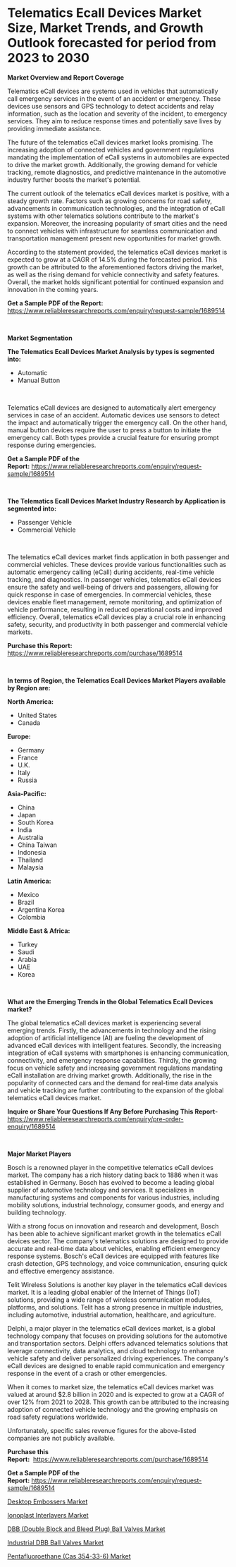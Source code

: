 <p><h1>Telematics Ecall Devices Market Size, Market Trends, and Growth Outlook forecasted for period from 2023 to 2030</h1></p><p><strong>Market Overview and Report Coverage</strong></p>
<p><p>Telematics eCall devices are systems used in vehicles that automatically call emergency services in the event of an accident or emergency. These devices use sensors and GPS technology to detect accidents and relay information, such as the location and severity of the incident, to emergency services. They aim to reduce response times and potentially save lives by providing immediate assistance.</p><p>The future of the telematics eCall devices market looks promising. The increasing adoption of connected vehicles and government regulations mandating the implementation of eCall systems in automobiles are expected to drive the market growth. Additionally, the growing demand for vehicle tracking, remote diagnostics, and predictive maintenance in the automotive industry further boosts the market's potential.</p><p>The current outlook of the telematics eCall devices market is positive, with a steady growth rate. Factors such as growing concerns for road safety, advancements in communication technologies, and the integration of eCall systems with other telematics solutions contribute to the market's expansion. Moreover, the increasing popularity of smart cities and the need to connect vehicles with infrastructure for seamless communication and transportation management present new opportunities for market growth.</p><p>According to the statement provided, the telematics eCall devices market is expected to grow at a CAGR of 14.5% during the forecasted period. This growth can be attributed to the aforementioned factors driving the market, as well as the rising demand for vehicle connectivity and safety features. Overall, the market holds significant potential for continued expansion and innovation in the coming years.</p></p>
<p><strong>Get a Sample PDF of the Report:</strong> <a href="https://www.reliableresearchreports.com/enquiry/request-sample/1689514">https://www.reliableresearchreports.com/enquiry/request-sample/1689514</a></p>
<p>&nbsp;</p>
<p><strong>Market Segmentation</strong></p>
<p><strong>The Telematics Ecall Devices Market Analysis by types is segmented into:</strong></p>
<p><ul><li>Automatic</li><li>Manual Button</li></ul></p>
<p>&nbsp;</p>
<p><p>Telematics eCall devices are designed to automatically alert emergency services in case of an accident. Automatic devices use sensors to detect the impact and automatically trigger the emergency call. On the other hand, manual button devices require the user to press a button to initiate the emergency call. Both types provide a crucial feature for ensuring prompt response during emergencies.</p></p>
<p><strong>Get a Sample PDF of the Report:</strong>&nbsp;<a href="https://www.reliableresearchreports.com/enquiry/request-sample/1689514">https://www.reliableresearchreports.com/enquiry/request-sample/1689514</a></p>
<p>&nbsp;</p>
<p><strong>The Telematics Ecall Devices Market Industry Research by Application is segmented into:</strong></p>
<p><ul><li>Passenger Vehicle</li><li>Commercial Vehicle</li></ul></p>
<p>&nbsp;</p>
<p><p>The telematics eCall devices market finds application in both passenger and commercial vehicles. These devices provide various functionalities such as automatic emergency calling (eCall) during accidents, real-time vehicle tracking, and diagnostics. In passenger vehicles, telematics eCall devices ensure the safety and well-being of drivers and passengers, allowing for quick response in case of emergencies. In commercial vehicles, these devices enable fleet management, remote monitoring, and optimization of vehicle performance, resulting in reduced operational costs and improved efficiency. Overall, telematics eCall devices play a crucial role in enhancing safety, security, and productivity in both passenger and commercial vehicle markets.</p></p>
<p><strong>Purchase this Report:</strong>&nbsp; <a href="https://www.reliableresearchreports.com/purchase/1689514">https://www.reliableresearchreports.com/purchase/1689514</a></p>
<p>&nbsp;</p>
<p><strong>In terms of Region, the Telematics Ecall Devices Market Players available by Region are:</strong></p>
<p>
    <p> <strong> North America: </strong>
        <ul>
            <li>United States</li>
            <li>Canada</li>
        </ul>
        </p> 
    <p> <strong> Europe: </strong>
        <ul>
            <li>Germany</li>
            <li>France</li>
            <li>U.K.</li>
            <li>Italy</li>
            <li>Russia</li>
        </ul>
        </p> 
    <p> <strong> Asia-Pacific: </strong>
        <ul>
            <li>China</li>
            <li>Japan</li>
            <li>South Korea</li>
            <li>India</li>
            <li>Australia</li>
            <li>China Taiwan</li>
            <li>Indonesia</li>
            <li>Thailand</li>
            <li>Malaysia</li>
        </ul>
        </p> 
    <p> <strong> Latin America: </strong>
        <ul>
            <li>Mexico</li>
            <li>Brazil</li>
            <li>Argentina Korea</li>
            <li>Colombia</li>
        </ul>
        </p> 
    <p> <strong> Middle East & Africa: </strong>
        <ul>
            <li>Turkey</li>
            <li>Saudi</li>
            <li>Arabia</li>
            <li>UAE</li>
            <li>Korea</li>
        </ul>
    </p>
    </p>
<p>&nbsp;</p>
<p><strong>What are the Emerging Trends in the Global Telematics Ecall Devices market?</strong></p>
<p><p>The global telematics eCall devices market is experiencing several emerging trends. Firstly, the advancements in technology and the rising adoption of artificial intelligence (AI) are fueling the development of advanced eCall devices with intelligent features. Secondly, the increasing integration of eCall systems with smartphones is enhancing communication, connectivity, and emergency response capabilities. Thirdly, the growing focus on vehicle safety and increasing government regulations mandating eCall installation are driving market growth. Additionally, the rise in the popularity of connected cars and the demand for real-time data analysis and vehicle tracking are further contributing to the expansion of the global telematics eCall devices market.</p></p>
<p><strong>Inquire or Share Your Questions If Any Before Purchasing This Report</strong>- <a href="https://www.reliableresearchreports.com/enquiry/pre-order-enquiry/1689514">https://www.reliableresearchreports.com/enquiry/pre-order-enquiry/1689514</a></p>
<p>&nbsp;</p>
<p><strong>Major Market Players</strong></p>
<p><p>Bosch is a renowned player in the competitive telematics eCall devices market. The company has a rich history dating back to 1886 when it was established in Germany. Bosch has evolved to become a leading global supplier of automotive technology and services. It specializes in manufacturing systems and components for various industries, including mobility solutions, industrial technology, consumer goods, and energy and building technology.</p><p>With a strong focus on innovation and research and development, Bosch has been able to achieve significant market growth in the telematics eCall devices sector. The company's telematics solutions are designed to provide accurate and real-time data about vehicles, enabling efficient emergency response systems. Bosch's eCall devices are equipped with features like crash detection, GPS technology, and voice communication, ensuring quick and effective emergency assistance.</p><p>Telit Wireless Solutions is another key player in the telematics eCall devices market. It is a leading global enabler of the Internet of Things (IoT) solutions, providing a wide range of wireless communication modules, platforms, and solutions. Telit has a strong presence in multiple industries, including automotive, industrial automation, healthcare, and agriculture.</p><p>Delphi, a major player in the telematics eCall devices market, is a global technology company that focuses on providing solutions for the automotive and transportation sectors. Delphi offers advanced telematics solutions that leverage connectivity, data analytics, and cloud technology to enhance vehicle safety and deliver personalized driving experiences. The company's eCall devices are designed to enable rapid communication and emergency response in the event of a crash or other emergencies.</p><p>When it comes to market size, the telematics eCall devices market was valued at around $2.8 billion in 2020 and is expected to grow at a CAGR of over 12% from 2021 to 2028. This growth can be attributed to the increasing adoption of connected vehicle technology and the growing emphasis on road safety regulations worldwide.</p><p>Unfortunately, specific sales revenue figures for the above-listed companies are not publicly available.</p></p>
<p><strong>Purchase this Report:</strong>&nbsp;&nbsp;<a href="https://www.reliableresearchreports.com/purchase/1689514">https://www.reliableresearchreports.com/purchase/1689514</a></p>
<p></p>
<p><strong>Get a Sample PDF of the Report:</strong>&nbsp;<a href="https://www.reliableresearchreports.com/enquiry/request-sample/1689514">https://www.reliableresearchreports.com/enquiry/request-sample/1689514</a></p>
<p><p><a href="https://www.linkedin.com/pulse/desktop-embossers-market-insights-players-forecast-till-b2f4e/">Desktop Embossers Market</a></p><p><a href="https://www.linkedin.com/pulse/ionoplast-interlayers-market-research-report-unlocks-analysis/">Ionoplast Interlayers Market</a></p><p><a href="https://medium.com/@holliswelch2023/dbb-double-block-and-bleed-plug-ball-valves-market-size-and-market-trends-complete-industry-136d6e75c3ac">DBB (Double Block and Bleed Plug) Ball Valves Market</a></p><p><a href="https://medium.com/@vilmalittel/industrial-dbb-ball-valves-market-research-report-its-history-and-forecast-2023-to-2030-acfde4e7c72c">Industrial DBB Ball Valves Market</a></p><p><a href="https://github.com/vimar16th/Market-Research-Report-List-1/blob/main/pentafluoroethane-cas-354-33-6-market.md">Pentafluoroethane (Cas 354-33-6) Market</a></p></p>